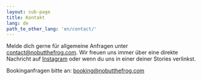 ```yaml
---
layout: sub-page
title: Kontakt
lang: de
path_to_other_lang: 'en/contact/'
---
```


<p>Melde dich gerne für allgemeine Anfragen unter <a href="mailto:contact@nobutthefrog.com">contact@nobutthefrog.com</a>. Wir freuen uns immer über eine direkte Nachricht auf <a href="https://www.instagram.com/nobutthefrog" target="_blank">Instagram</a> oder wenn du uns in einer deiner Stories verlinkst.</p>
<p>Bookinganfragen bitte an: <a href="mailto:booking@nobutthefrog.com">booking@nobutthefrog.com</a></p>
